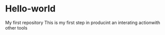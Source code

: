 # Hello-world
My first repository 
This is my first step in producint an interating actionwith other tools
